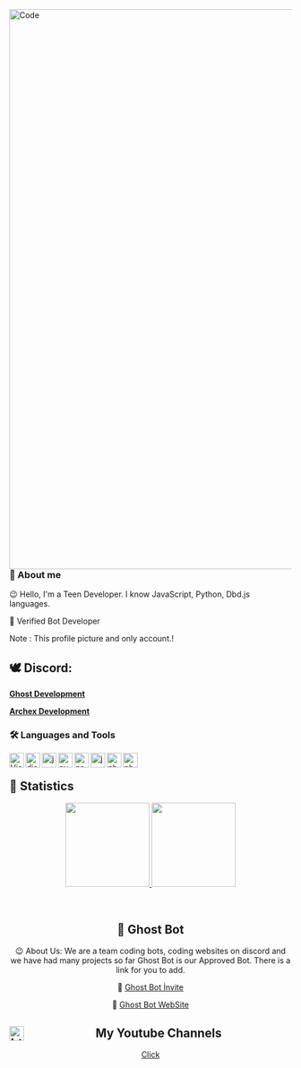 <img align="left" alt="Code" width="1000px" src="https://raw.githubusercontent.com/halfrost/halfrost/master/icons/header_.png" />

<br/>

### 🔧 About me
	
😉 Hello, I'm a Teen Developer. I know JavaScript, Python, Dbd.js languages.

👻 Verified Bot Developer

Note : This profile picture and only account.!

## 🕊 Discord:

**[Ghost Development](https://discord.gg/KMJCshWX4D)**

**[Archex Development](https://discord.gg/qDsQzjb5gN)**


### 🛠️ Languages and Tools

<img align="left" alt="Visual Studio Code" width="26px" src="https://i.imgur.com/LwSdAlE.png" />
<img align="left" alt="discord.js" width="26px" src="https://i.imgur.com/SI1DZf3.png" />
<img align="left" alt="js" width="26px" src="https://i.imgur.com/3u1wzwE.png" />
<img align="left" alt="py" width="26px" src="https://i.imgur.com/4pIzF9V.png" />
<img align="left" alt="node.js" width="26px" src="https://i.imgur.com/tYLFZBh.png" /> 
<img align="left" alt="java" width="26px" src="https://cdn.discordapp.com/emojis/811865759801409586.png?v=1" /> 
<img align="left" alt="php" width="26px" src="https://cdn.discordapp.com/emojis/818512225840791585.png?v=1" /> 
<img align="left" alt="photoshop" width="26px" src="https://i.imgur.com/OC1RcS5.jpg" /> <br />

## 🍁 Statistics
<p align="center">
  <a href="https://github.com/ArchexDev">
<img height="150em" src="https://github-readme-stats.vercel.app/api/top-langs/?username=ArchexDev&layout=compact&theme=material-palenight&langs_count=12" />
<img height="150em" src="https://github-readme-stats.vercel.app/api?username=ArchexDev&show_icons=true&include_all_commits=true&theme=material-palenight" /> <br>
	<center> 
  </a>
</p>
<br/>
	
## 👻 Ghost Bot	

😉 About Us: We are a team coding bots, coding websites on discord and we have had many projects so far Ghost Bot is our Approved Bot. There is a link for you to add.

👻 [Ghost Bot İnvite](http://www.ghost-bot.gq/davet)

👻 [Ghost Bot WebSite](http://www.ghost-bot.gq)

## My Youtube Channels <img align="left" alt="https://youtube.com/c/kaanxd" width="26px" src="https://cdn.discordapp.com/emojis/718386530808365093.png?v=1" />

[Click](https://www.youtube.com/c/kaanxd)
